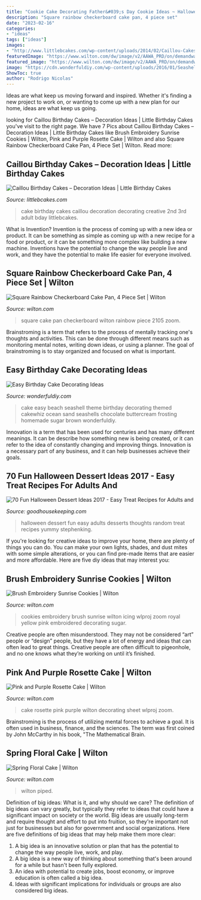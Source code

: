 ```yaml
---
title: "Cookie Cake Decorating Father&#039;s Day Cookie Ideas ~ Halloween Dessert Fun Easy Adults Desserts Thoughts Random Treat Recipes Yummy Stephenking"
description: "Square rainbow checkerboard cake pan, 4 piece set"
date: "2023-02-16"
categories:
- "ideas"
tags: ["ideas"]
images:
- "http://www.littlebcakes.com/wp-content/uploads/2014/02/Caillou-Cakes-Ideas.jpg"
featuredImage: "https://www.wilton.com/dw/image/v2/AAWA_PRD/on/demandware.static/-/Sites-wilton-project-master/default/dw8cf8148b/images/project/WLPROJ-9531/spring-tip-cake.jpg?sw=1440&amp;sh=750&amp;sm=fit"
featured_image: "https://www.wilton.com/dw/image/v2/AAWA_PRD/on/demandware.static/-/Sites-wilton-project-master/default/dwb0f6fb0e/images/project/WLPROJ-9501/Pink-Purple-Rosette-Cake-2.jpg?sw=1000&amp;sh=1000&amp;sm=fit"
image: "https://cdn.wonderfuldiy.com/wp-content/uploads/2016/01/Seashell-Cake.jpg"
ShowToc: true
author: "Rodrigo Nicolas"
---
```



Ideas are what keep us moving forward and inspired. Whether it's finding a new project to work on, or wanting to come up with a new plan for our home, ideas are what keep us going.

	

		
looking for Caillou Birthday Cakes – Decoration Ideas | Little Birthday Cakes you've visit to the right page. We have 7 Pics about Caillou Birthday Cakes – Decoration Ideas | Little Birthday Cakes like Brush Embroidery Sunrise Cookies | Wilton, Pink and Purple Rosette Cake | Wilton and also Square Rainbow Checkerboard Cake Pan, 4 Piece Set | Wilton. Read more:
		
    
## Caillou Birthday Cakes – Decoration Ideas | Little Birthday Cakes

<img loading=lazy src="http://www.littlebcakes.com/wp-content/uploads/2014/02/Caillou-Cakes-Ideas.jpg" onerror="this.onerror=null;this.src='https://tse3.mm.bing.net/th?id=OIP.QHj-aUMU1MuFgUMtN7WRbwHaLH&amp;pid=15.1';" alt="Caillou Birthday Cakes – Decoration Ideas | Little Birthday Cakes">

_Source: littlebcakes.com_

>cake birthday cakes caillou decoration decorating creative 2nd 3rd adult bday littlebcakes. 

	

What is Invention?
Invention is the process of coming up with a new idea or product. It can be something as simple as coming up with a new recipe for a food or product, or it can be something more complex like building a new machine. Inventions have the potential to change the way people live and work, and they have the potential to make life easier for everyone involved.

    
## Square Rainbow Checkerboard Cake Pan, 4 Piece Set | Wilton

<img loading=lazy src="https://www.wilton.com/dw/image/v2/AAWA_PRD/on/demandware.static/-/Sites-wilton-product-master/default/dw30929c40/images/product/2105-5745/2105-5745-Wilton-Square-Rainbow-Checkerboard-Cake-Pan-4-Piece-Set-L2.jpg?sw=1440&amp;sh=750&amp;sm=fit" onerror="this.onerror=null;this.src='https://tse1.mm.bing.net/th?id=OIP.L4xn9qcWzD_t7q--DeYF-wHaHa&amp;pid=15.1';" alt="Square Rainbow Checkerboard Cake Pan, 4 Piece Set | Wilton">

_Source: wilton.com_

>square cake pan checkerboard wilton rainbow piece 2105 zoom. 

	

Brainstroming is a term that refers to the process of mentally tracking one's thoughts and activities. This can be done through different means such as monitoring mental notes, writing down ideas, or using a planner. The goal of brainstroming is to stay organized and focused on what is important.

    
## Easy Birthday Cake Decorating Ideas

<img loading=lazy src="https://cdn.wonderfuldiy.com/wp-content/uploads/2016/01/Seashell-Cake.jpg" onerror="this.onerror=null;this.src='https://tse4.mm.bing.net/th?id=OIP.X6qESmVosCRu2QOO0OBc5QHaLl&amp;pid=15.1';" alt="Easy Birthday Cake Decorating Ideas">

_Source: wonderfuldiy.com_

>cake easy beach seashell theme birthday decorating themed cakewhiz ocean sand seashells chocolate buttercream frosting homemade sugar brown wonderfuldiy. 

	

Innovation is a term that has been used for centuries and has many different meanings. It can be describe how something new is being created, or it can refer to the idea of constantly changing and improving things. Innovation is a necessary part of any business, and it can help businesses achieve their goals.

    
## 70 Fun Halloween Dessert Ideas 2017 - Easy Treat Recipes For Adults And

<img loading=lazy src="http://ghk.h-cdn.co/assets/17/40/1507060550-1506956851-boo-scotti.jpg" onerror="this.onerror=null;this.src='https://tse4.mm.bing.net/th?id=OIP.NOVKb35-IPCPkvKsyqq2YAHaDt&amp;pid=15.1';" alt="70 Fun Halloween Dessert Ideas 2017 - Easy Treat Recipes for Adults and">

_Source: goodhousekeeping.com_

>halloween dessert fun easy adults desserts thoughts random treat recipes yummy stephenking. 

	

If you're looking for creative ideas to improve your home, there are plenty of things you can do. You can make your own lights, shades, and dust mites with some simple alterations, or you can find pre-made items that are easier and more affordable. Here are five diy ideas that may interest you: 

    
## Brush Embroidery Sunrise Cookies | Wilton

<img loading=lazy src="https://www.wilton.com/dw/image/v2/AAWA_PRD/on/demandware.static/-/Sites-wilton-project-master/default/dw96b26615/images/project/WLPROJ-9605/Embroidery-Sunrise-Cookies-01.jpg?sw=800&amp;sh=800" onerror="this.onerror=null;this.src='https://tse1.mm.bing.net/th?id=OIP.nvr2MqCtA44lcuKpsqEtFQHaHa&amp;pid=15.1';" alt="Brush Embroidery Sunrise Cookies | Wilton">

_Source: wilton.com_

>cookies embroidery brush sunrise wilton icing wlproj zoom royal yellow pink embroidered decorating sugar. 

	

Creative people are often misunderstood. They may not be considered “art” people or “design” people, but they have a lot of energy and ideas that can often lead to great things. Creative people are often difficult to pigeonhole, and no one knows what they’re working on until it’s finished.

    
## Pink And Purple Rosette Cake | Wilton

<img loading=lazy src="https://www.wilton.com/dw/image/v2/AAWA_PRD/on/demandware.static/-/Sites-wilton-project-master/default/dwb0f6fb0e/images/project/WLPROJ-9501/Pink-Purple-Rosette-Cake-2.jpg?sw=1000&amp;sh=1000&amp;sm=fit" onerror="this.onerror=null;this.src='https://tse2.mm.bing.net/th?id=OIP.HZHMvKlatcPQkU8eTMX1awHaHa&amp;pid=15.1';" alt="Pink and Purple Rosette Cake | Wilton">

_Source: wilton.com_

>cake rosette pink purple wilton decorating sheet wlproj zoom. 

	

Brainstroming is the process of utilizing mental forces to achieve a goal. It is often used in business, finance, and the sciences. The term was first coined by John McCarthy in his book, "The Mathematical Brain.

    
## Spring Floral Cake | Wilton

<img loading=lazy src="https://www.wilton.com/dw/image/v2/AAWA_PRD/on/demandware.static/-/Sites-wilton-project-master/default/dw8cf8148b/images/project/WLPROJ-9531/spring-tip-cake.jpg?sw=1440&amp;sh=750&amp;sm=fit" onerror="this.onerror=null;this.src='https://tse1.mm.bing.net/th?id=OIP.eH98ntJCEticZAzVGX-EWQHaHa&amp;pid=15.1';" alt="Spring Floral Cake | Wilton">

_Source: wilton.com_

>wilton piped. 

	

Definition of big ideas: What is it, and why should we care?
The definition of big ideas can vary greatly, but typically they refer to ideas that could have a significant impact on society or the world. Big ideas are usually long-term and require thought and effort to put into fruition, so they're important not just for businesses but also for government and social organizations. Here are five definitions of big ideas that may help make them more clear:
1) A big idea is an innovative solution or plan that has the potential to change the way people live, work, and play.
2) A big idea is a new way of thinking about something that's been around for a while but hasn't been fully explored.
3) An idea with potential to create jobs, boost economy, or improve education is often called a big idea. 
4) Ideas with significant implications for individuals or groups are also considered big ideas.

